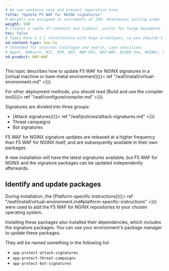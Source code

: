 ```yaml
---
# We use sentence case and present imperative tone
title: "Update F5 WAF for NGINX signatures"
# Weights are assigned in increments of 100: determines sorting order
weight: 500
# Creates a table of contents and sidebar, useful for large documents
toc: false
# Types have a 1:1 relationship with Hugo archetypes, so you shouldn't need to change this
nd-content-type: how-to
# Intended for internal catalogue and search, case sensitive:
# Agent, N4Azure, NIC, NIM, NGF, NAP-DOS, NAP-WAF, NGINX One, NGINX+, Solutions, Unit
nd-product: NAP-WAF
---
```


This topic describes how to update F5 WAF for NGINX signatures in a [virtual machine or bare-metal environment]({{< ref "/waf/install/virtual-environment.md" >}}).

For other deployment methods, you should read [Build and use the compiler tool]({{< ref "/waf/configure/compiler.md" >}}).

Signatures are divided into three groups:

- [Attack signatures]({{< ref "/waf/policies/attack-signatures.md" >}})
- Threat campaigns
- Bot signatures

F5 WAF for NGINX signature updates are released at a higher frequency than F5 WAF for NGINX itself, and are subsequently available in their own packages.

A new installation will have the latest signatures available, but F5 WAF for NGINX and the signature packages can be updated independently afterwards.

## Identify and update packages

During installation, the [Platform-specific instructions]({{< ref "/waf/install/virtual-environment.md#platform-specific-instructions" >}}) were used to add the F5 WAF for NGINX repositories to your chosen operating system.

Installing these packages also installed their dependencies, which includes the signature packages. You can use your environment's package manager to update these packages.

They will be named something in the following list:

- `app-protect-attack-signatures`
- `app-protect-threat-campaigns`
- `app-protect-bot-signatures`